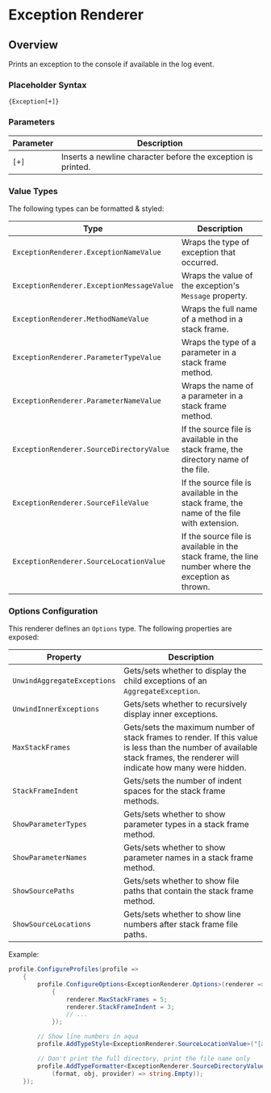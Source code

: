 # Exception Renderer

## Overview

Prints an exception to the console if available in the log event.

### Placeholder Syntax

```
{Exception[+]}
```

### Parameters

| Parameter | Description                                                  |
| --------- | ------------------------------------------------------------ |
| `[+]`     | Inserts a newline character before the exception is printed. |

### Value Types

The following types can be formatted & styled:

| Type                                      | Description                                                                                        |
| ----------------------------------------- | -------------------------------------------------------------------------------------------------- |
| `ExceptionRenderer.ExceptionNameValue`    | Wraps the type of exception that occurred.                                                         |
| `ExceptionRenderer.ExceptionMessageValue` | Wraps the value of the exception's `Message` property.                                             |
| `ExceptionRenderer.MethodNameValue`       | Wraps the full name of a method in a stack frame.                                                  |
| `ExceptionRenderer.ParameterTypeValue`    | Wraps the type of a parameter in a stack frame method.                                             |
| `ExceptionRenderer.ParameterNameValue`    | Wraps the name of a parameter in a stack frame method.                                             |
| `ExceptionRenderer.SourceDirectoryValue`  | If the source file is available in the stack frame, the directory name of the file.                |
| `ExceptionRenderer.SourceFileValue`       | If the source file is available in the stack frame, the name of the file with extension.           |
| `ExceptionRenderer.SourceLocationValue`   | If the source file is available in the stack frame, the line number where the exception as thrown. |

### Options Configuration

This renderer defines an `Options` type. The following properties are exposed:

| Property                    | Description                                                                                                                                                               |
| --------------------------- | ------------------------------------------------------------------------------------------------------------------------------------------------------------------------- |
| `UnwindAggregateExceptions` | Gets/sets whether to display the child exceptions of an `AggregateException`.                                                                                             |
| `UnwindInnerExceptions`     | Gets/sets whether to recursively display inner exceptions.                                                                                                                |
| `MaxStackFrames`            | Gets/sets the maximum number of stack frames to render. If this value is less than the number of available stack frames, the renderer will indicate how many were hidden. |
| `StackFrameIndent`          | Gets/sets the number of indent spaces for the stack frame methods.                                                                                                        |
| `ShowParameterTypes`        | Gets/sets whether to show parameter types in a stack frame method.                                                                                                        |
| `ShowParameterNames`        | Gets/sets whether to show parameter names in a stack frame method.                                                                                                        |
| `ShowSourcePaths`           | Gets/sets whether to show file paths that contain the stack frame method.                                                                                                 |
| `ShowSourceLocations`       | Gets/sets whether to show line numbers after stack frame file paths.                                                                                                      |

Example:

```csharp
profile.ConfigureProfiles(profile =>
    {
        profile.ConfigureOptions<ExceptionRenderer.Options>(renderer =>
            {
                renderer.MaxStackFrames = 5;
                renderer.StackFrameIndent = 3;
                // ...
            });

        // Show line numbers in aqua
        profile.AddTypeStyle<ExceptionRenderer.SourceLocationValue>("[aqua]");

        // Don't print the full directory, print the file name only
        profile.AddTypeFormatter<ExceptionRenderer.SourceDirectoryValue>(
            (format, obj, provider) => string.Empty));
    });
```
